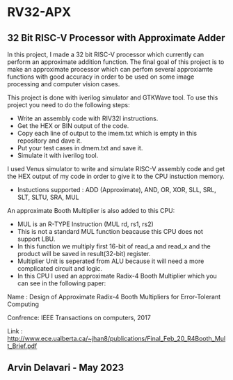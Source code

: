 # RV32-APX
## 32 Bit RISC-V Processor with Approximate Adder
In this project, I made a 32 bit RISC-V processor which currently can perform an approximate addition function. 
The final goal of this project is to make an approximate processor which can perfom several approxiamte functions with good accuracy in order to be used on some image processing and computer vision cases.

This project is done with iverilog simulator and GTKWave tool.
To use this project you need to do the following steps:
- Write an assembly code with RIV32I instructions.
- Get the HEX or BIN output of the code.
- Copy each line of output to the imem.txt which is empty in this repository and dave it.
- Put your test cases in dmem.txt and save it.
- Simulate it with iverilog tool.

I used Venus simulator to write and simulate RISC-V assembly code and get the HEX output of my code in order to give it to the CPU instuction memory.
- Instuctions supported : ADD (Approximate), AND, OR, XOR, SLL, SRL, SLT, SLTU, SRA, MUL

An approximate Booth Multiplier is also added to this CPU:
- MUL is an R-TYPE Instruction (MUL rd, rs1, rs2)
- This is not a standard MUL function beacause this CPU does not support LBU.
- In this function we multiply first 16-bit of read_a and read_x 
   and the product will be saved in result(32-bit) register.
- Multiplier Unit is seperated from ALU because it will need a more complicated circuit and logic.
- In this CPU I used an approximate Radix-4 Booth Multiplier which you can see in the following paper:

Name : Design of Approximate Radix-4 Booth Multipliers for Error-Tolerant Computing 

Confrence: IEEE Transactions on computers, 2017

Link : http://www.ece.ualberta.ca/~jhan8/publications/Final_Feb_20_R4Booth_Mult_Brief.pdf

## Arvin Delavari - May 2023
